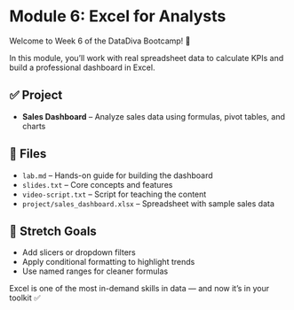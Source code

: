 # Module 6: Excel for Analysts

Welcome to Week 6 of the DataDiva Bootcamp! 💜

In this module, you’ll work with real spreadsheet data to 
calculate KPIs and build a professional dashboard in Excel.

## ✅ Project

- **Sales Dashboard** – Analyze sales data using formulas, pivot 
tables, and charts

## 📂 Files

- `lab.md` – Hands-on guide for building the dashboard  
- `slides.txt` – Core concepts and features  
- `video-script.txt` – Script for teaching the content  
- `project/sales_dashboard.xlsx` – Spreadsheet with sample sales 
data

## 🧠 Stretch Goals

- Add slicers or dropdown filters  
- Apply conditional formatting to highlight trends  
- Use named ranges for cleaner formulas

Excel is one of the most in-demand skills in data — and now it’s 
in your toolkit ✅


